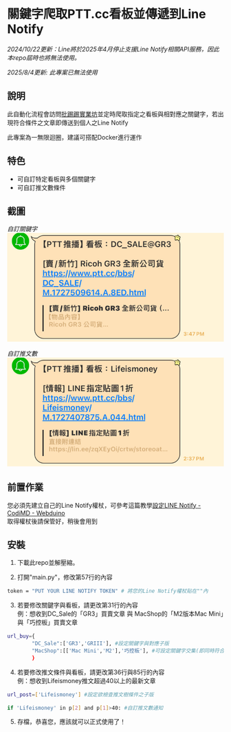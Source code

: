 <!-- 底下標籤來源參考寫法可至：https://github.com/Envoy-VC/awesome-badges#github-stats -->

<!--[](https://img.shields.io/github/stars/hsiangfeng/README-Example-Template.svg)｜![](https://img.shields.io/github/forks/hsiangfeng/README-Example-Template.svg)｜![](https://img.shields.io/github/issues-pr/hsiangfeng/README-Example-Template.svg)｜![](https://img.shields.io/github/issues/hsiangfeng/README-Example-Template.svg)-->


# 關鍵字爬取PTT.cc看板並傳遞到Line Notify
*2024/10/22更新：Line將於2025年4月停止支援Line Notify相關API服務，因此本repo屆時也將無法使用。*

*2025/8/4更新: 此專案已無法使用*

<!--[專案封面圖](https://raw.githubusercontent.com/Hukuma0311/RPA-Demo/refs/heads/main/pic/logo.jpg)-->

## 說明

此自動化流程會訪問[批踢踢實業坊](https://www.ptt.cc/bbs/index.html)並定時爬取指定之看板與相對應之關鍵字，若出現符合條件之文章即傳送到個人之Line Notify  

此專案為一無限迴圈，建議可搭配Docker進行運作

## 特色
* 可自訂特定看板與多個關鍵字  
* 可自訂推文數條件  
## 截圖


*自訂關鍵字*  
![自訂關鍵字](https://github.com/Hukuma0311/PTT-Crawler-Line-Notify/blob/main/screenshot/LINE_capture_749282636.426214.jpg?raw=true)

*自訂推文數*  
![自訂推文數](https://github.com/Hukuma0311/PTT-Crawler-Line-Notify/blob/main/screenshot/LINE_capture_749282645.285315.jpg?raw=true)


## 前置作業
您必須先建立自己的Line Notify權杖，可參考這篇教學[設定LINE Notify - CodiMD - Webduino](https://md.webduino.io/s/LCGRt1Jve)   
取得權杖後請保管好，稍後會用到
## 安裝

1. 下載此repo並解壓縮。 

2. 打開"main.py"，修改第57行的內容

```bash
token = "PUT YOUR LINE NOTIFY TOKEN" # 將您的Line Notify權杖貼在""內
```

3. 若要修改關鍵字與看板，請更改第31行的內容  
例：想收到DC_Sale的「GR3」買賣文章 與 MacShop的「M2版本Mac Mini」與「巧控板」買賣文章

```bash
url_buy={
        "DC_Sale":['GR3','GRIII'], #設定關鍵字與對應子版
        "MacShop":[['Mac Mini','M2'],'巧控板'], #可設定關鍵字交集(即同時符合才通知)
        } 
```

4. 若要修改推文條件與看板，請更改第36行與85行的內容  
例：想收到Lifeismoney推文超過40以上的最新文章    

```bash
url_post=['Lifeismoney'] #設定欲檢查推文樹條件之子版
```
```bash
if 'Lifeismoney' in p[2] and p[1]>40: #自訂推文數通知
```
5. 存檔，恭喜您，應該就可以正式使用了！
